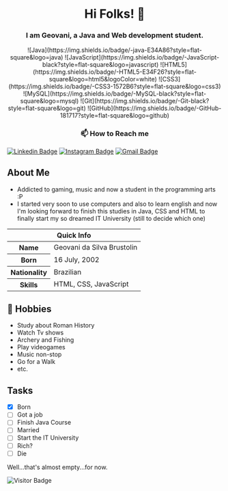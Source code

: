 <h1 align="center">Hi Folks! 👋</h1>
<h3 align="center">I am Geovani, a Java and Web development student.</h3>

<p align="center">
![Java](https://img.shields.io/badge/-java-E34A86?style=flat-square&logo=java)
![JavaScript](https://img.shields.io/badge/-JavaScript-black?style=flat-square&logo=javascript)
![HTML5](https://img.shields.io/badge/-HTML5-E34F26?style=flat-square&logo=html5&logoColor=white)
![CSS3](https://img.shields.io/badge/-CSS3-1572B6?style=flat-square&logo=css3)
![MySQL](https://img.shields.io/badge/-MySQL-black?style=flat-square&logo=mysql)
![Git](https://img.shields.io/badge/-Git-black?style=flat-square&logo=git)
![GitHub](https://img.shields.io/badge/-GitHub-181717?style=flat-square&logo=github)
</p>

<h3 align="center">📫 How to Reach me</h3>

[![Linkedin Badge](https://img.shields.io/badge/-geovanisilva-blue?style=flat-square&logo=Linkedin&logoColor=white&link=https://www.linkedin.com/in/geovani-da-silva-brustolin-278600235/)](https://www.linkedin.com/in/geovani-da-silva-brustolin-278600235/)
[![Instagram Badge](https://img.shields.io/badge/-neonvision2.0-purple?style=flat-square&logo=instagram&logoColor=white&link=https://instagram.com/neonvision2.0/)](https://instagram.com/neonvision2.0)
[![Gmail Badge](https://img.shields.io/badge/-rumblycactus3@gmail.com-c14438?style=flat-square&logo=Gmail&logoColor=white&link=mailto:rumblycactus3@gmail.com)](mailto:rumblycactus3@gmail.com)

## About Me

- Addicted to gaming, music and now a student in the programming arts :P
- I started very soon to use computers and also to learn english and now I'm looking forward to finish this studies in Java, CSS and HTML to finally start my so dreamed IT University (still to decide which one) 

<table>
<thead>
<tr>
<th colspan="2">Quick Info</th>
</tr>
</thead>
<tbody>
<tr><th scope='row'>Name</th><td>Geovani da Silva Brustolin</td></tr>
<tr><th scope='row'>Born</th><td><time datetime="2002-07-16 18:00">16 July, 2002</time></td></tr>
<tr><th scope='row'>Nationality</th><td>Brazilian</td></tr>
<tr><th scope='row'>Skills</th><td>HTML, CSS, JavaScript</td></tr>
</tbody>
</table>


## 📅 Hobbies
- Study about Roman History
- Watch Tv shows
- Archery and Fishing
- Play videogames
- Music non-stop
- Go for a Walk
- etc.


## Tasks

- [x] Born
- [ ] Got a job
- [ ] Finish Java Course
- [ ] Married
- [ ] Start the IT University
- [ ] Rich?
- [ ] Die

Well...that's almost empty...for now.

![Visitor Badge](https://visitor-badge.laobi.icu/badge?page_id=Geo-Silva.Geo-Silva)


